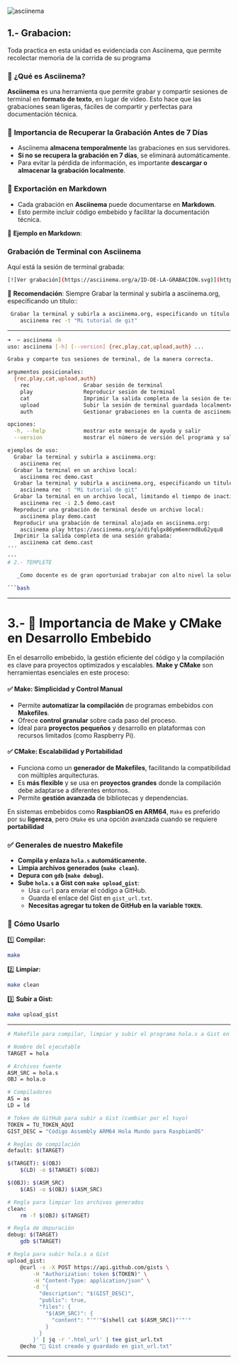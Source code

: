 ![asciinema](https://github.com/user-attachments/assets/cefe7f1d-ea8c-4e85-81f5-b13902319c4f)

## 1.- Grabacion:
   Toda practica en esta unidad es evidenciada con Asciinema, que permite recolectar memoria de la corrida de su programa

### 📌 **¿Qué es Asciinema?**
**Asciinema** es una herramienta que permite grabar y compartir sesiones de terminal en **formato de texto**, en lugar de video. Esto hace que las grabaciones sean ligeras, fáciles de compartir y perfectas para documentación técnica.

### 🚀 **Importancia de Recuperar la Grabación Antes de 7 Días**
- Asciinema **almacena temporalmente** las grabaciones en sus servidores.
- **Si no se recupera la grabación en 7 días**, se eliminará automáticamente.
- Para evitar la pérdida de información, es importante **descargar o almacenar la grabación localmente**.

### 📝 **Exportación en Markdown**
- Cada grabación en **Asciinema** puede documentarse en **Markdown**.
- Esto permite incluir código embebido y facilitar la documentación técnica.

🔹 **Ejemplo en Markdown**:

### Grabación de Terminal con Asciinema
Aquí está la sesión de terminal grabada:
```bash
[![Ver grabación](https://asciinema.org/a/ID-DE-LA-GRABACIÓN.svg)](https://asciinema.org/a/ID-DE-LA-GRABACIÓN)
```

📌 **Recomendación**: Siempre  Grabar la terminal y subirla a asciinema.org, especificando un título::
```bash
 Grabar la terminal y subirla a asciinema.org, especificando un título:
    asciinema rec -t "Mi tutorial de git"
```
---

```bash
➜  ~ asciinema -h
uso: asciinema [-h] [--version] {rec,play,cat,upload,auth} ...

Graba y comparte tus sesiones de terminal, de la manera correcta.

argumentos posicionales:
  {rec,play,cat,upload,auth}
    rec                 Grabar sesión de terminal
    play                Reproducir sesión de terminal
    cat                 Imprimir la salida completa de la sesión de terminal
    upload              Subir la sesión de terminal guardada localmente a asciinema.org
    auth                Gestionar grabaciones en la cuenta de asciinema.org

opciones:
  -h, --help            mostrar este mensaje de ayuda y salir
  --version             mostrar el número de versión del programa y salir

ejemplos de uso:
  Grabar la terminal y subirla a asciinema.org:
    asciinema rec
  Grabar la terminal en un archivo local:
    asciinema rec demo.cast
  Grabar la terminal y subirla a asciinema.org, especificando un título:
    asciinema rec -t "Mi tutorial de git"
  Grabar la terminal en un archivo local, limitando el tiempo de inactividad a un máximo de 2.5 segundos:
    asciinema rec -i 2.5 demo.cast
  Reproducir una grabación de terminal desde un archivo local:
    asciinema play demo.cast
  Reproducir una grabación de terminal alojada en asciinema.org:
    asciinema play https://asciinema.org/a/difqlgx86ym6emrmd8u62yqu8
  Imprimir la salida completa de una sesión grabada:
    asciinema cat demo.cast
´´´
---
# 2.- TEMPLETE

   _Como docente es de gran oportuniad trabajar con alto nivel la solucion el comentario abajo del encabezado, puede ser Python3, go, Prolog, CSharp, Java, etc. aqui lo importante es ver la prespectiva de como las "pimitivas de ensamblador se proyectar ante Ud._

```bash

```

----

# 3.-  🚀 **Importancia de Make y CMake en Desarrollo Embebido**  

En el desarrollo embebido, la gestión eficiente del código y la compilación es clave para proyectos optimizados y escalables. **Make y CMake** son herramientas esenciales en este proceso:

#### ✅ **Make: Simplicidad y Control Manual**
- Permite **automatizar la compilación** de programas embebidos con **Makefiles**.
- Ofrece **control granular** sobre cada paso del proceso.
- Ideal para **proyectos pequeños** y desarrollo en plataformas con recursos limitados (como Raspberry Pi).

#### ✅ **CMake: Escalabilidad y Portabilidad**
- Funciona como un **generador de Makefiles**, facilitando la compatibilidad con múltiples arquitecturas.
- Es **más flexible** y se usa en **proyectos grandes** donde la compilación debe adaptarse a diferentes entornos.
- Permite **gestión avanzada** de bibliotecas y dependencias.

En sistemas embebidos como **RaspbianOS en ARM64**, `Make` es preferido por su **ligereza**, pero `CMake` es una opción avanzada cuando se requiere **portabilidad**

### ✅ **Generales de nuestro Makefile**
- **Compila y enlaza `hola.s` automáticamente.**
- **Limpia archivos generados (`make clean`).**
- **Depura con `gdb` (`make debug`).**
- **Sube `hola.s` a Gist con `make upload_gist`**:
  - Usa `curl` para enviar el código a GitHub.
  - Guarda el enlace del Gist en `gist_url.txt`.
  - **Necesitas agregar tu token de GitHub en la variable `TOKEN`.**

### 📌 **Cómo Usarlo**
1️⃣ **Compilar:**
```bash
make
```
2️⃣ **Limpiar:**
```bash
make clean
```
3️⃣ **Subir a Gist:**
```bash
make upload_gist
```
---
```bash
# Makefile para compilar, limpiar y subir el programa hola.s a Gist en ARM64

# Nombre del ejecutable
TARGET = hola

# Archivos fuente
ASM_SRC = hola.s
OBJ = hola.o

# Compiladores
AS = as
LD = ld

# Token de GitHub para subir a Gist (cambiar por el tuyo)
TOKEN = TU_TOKEN_AQUI
GIST_DESC = "Código Assembly ARM64 Hola Mundo para RaspbianOS"

# Reglas de compilación
default: $(TARGET)

$(TARGET): $(OBJ)
	$(LD) -o $(TARGET) $(OBJ)

$(OBJ): $(ASM_SRC)
	$(AS) -o $(OBJ) $(ASM_SRC)

# Regla para limpiar los archivos generados
clean:
	rm -f $(OBJ) $(TARGET)

# Regla de depuración
debug: $(TARGET)
	gdb $(TARGET)

# Regla para subir hola.s a Gist
upload_gist:
	@curl -s -X POST https://api.github.com/gists \
		-H "Authorization: token $(TOKEN)" \
		-H "Content-Type: application/json" \
		-d '{ 
		  "description": "$(GIST_DESC)", 
		  "public": true, 
		  "files": { 
		    "$(ASM_SRC)": { 
		      "content": "'"'"$(shell cat $(ASM_SRC))"'"'" 
		    } 
		  } 
		}' | jq -r '.html_url' | tee gist_url.txt
	@echo "📌 Gist creado y guardado en gist_url.txt"
```
---

